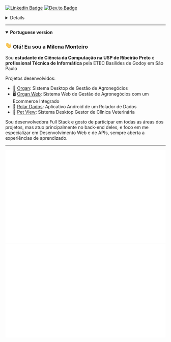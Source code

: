 <p><a href="https://www.linkedin.com/in/milenarmonteiro/"><img src="https://img.shields.io/badge/-milenarmonteiro-blue?style=for-the-badge&amp;logo=Linkedin&amp;logoColor=white&amp;link=https://www.linkedin.com/in/milenarmonteiro/" alt="Linkedin Badge"></a> <a href="https://dev.to/milenamonteiro"><img src="https://img.shields.io/badge/dev.to-0A0A0A?style=for-the-badge&logo=devdotto&logoColor=white" alt="Dev.to Badge"> </p>

<details>
  <summary><strong>English version</strong></summary>
  
  ### <img src="https://raw.githubusercontent.com/ABSphreak/ABSphreak/master/gifs/Hi.gif" height="20px" width="20px"> Heya! I'm Milena Monteiro


I'm a **Computer Science undergrad student at USP** and I'm an **associate in Computer Technology** from ETEC Basilides de Godoy in São Paulo

Developed projects:
- 🌱 [Organ](https://github.com/experiencesystems/organ): Agribusiness Desktop Management System
- 🖥️ [Organ Web](https://github.com/experiencesystems/organ-web): Agribusiness Web Management System, Ecommerce-Integrated
- 🎲 [Rolar Dados](https://github.com/milenamonteiro/rolar-dados): Dice Roller Android App
- 🐾 [Pet View](https://github.com/milenamonteiro/pet-view): Veterinary Clinic Desktop Management System

I'm a Full Stack Developer and I like to contribute to all areas of my projects, but I work majorly on their back-end. I'm focused on specializing myself in Web and API Development, always open to learning experiences.
</details>

---

<details open>
<summary><strong>Portuguese version</strong></summary>

### <img src="https://raw.githubusercontent.com/ABSphreak/ABSphreak/master/gifs/Hi.gif" height="20px" width="20px"> Olá! Eu sou a Milena Monteiro


Sou **estudante de Ciência da Computação na USP de Ribeirão Preto** e **profissional Técnica de Informática** pela ETEC Basilides de Godoy em São Paulo

Projetos desenvolvidos:
- 🌱 [Organ](https://github.com/experiencesystems/organ): Sistema Desktop de Gestão de Agronegócios
- 🖥️ [Organ Web](https://github.com/experiencesystems/organ-web): Sistema Web de Gestão de Agronegócios com um Ecommerce Integrado
- 🎲 [Rolar Dados](https://github.com/milenamonteiro/rolar-dados): Aplicativo Android de um Rolador de Dados
- 🐾 [Pet View](https://github.com/milenamonteiro/pet-view): Sistema Desktop Gestor de Clínica Veterinária

Sou desenvolvedora Full Stack e gosto de participar em todas as áreas dos projetos, mas atuo principalmente no back-end deles, e foco em me especializar em Desenvolvimento Web e de APIs, sempre aberta a experiências de aprendizado.
</details>

<!--
**milenamonteiro/milenamonteiro** is a ✨ _special_ ✨ repository because its `README.md` (this file) appears on your GitHub profile.

Here are some ideas to get you started:

- 🔭 I’m currently working on ...
- 🌱 I’m currently learning ...
- 👯 I’m looking to collaborate on ...
- 🤔 I’m looking for help with ...
- 💬 Ask me about ...
- 📫 How to reach me: ...
- 😄 Pronouns: ...
- ⚡ Fun fact: ...
-->

---

![](https://raw.githubusercontent.com/milenamonteiro/github-stats-transparent/output/generated/overview.svg)
![](https://raw.githubusercontent.com/milenamonteiro/github-stats-transparent/output/generated/languages.svg)

